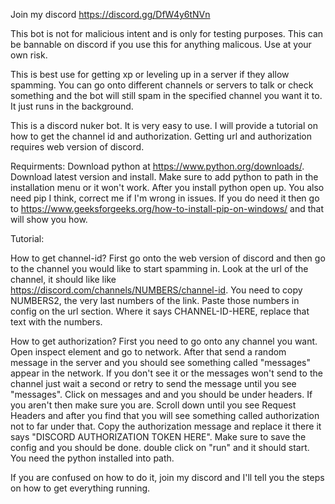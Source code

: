 Join my discord https://discord.gg/DfW4y6tNVn

This bot is not for malicious intent and is only for testing purposes. This can be bannable on discord if you use this for anything malicous. Use at your own risk.

This is best use for getting xp or leveling up in a server if they allow spamming. You can go onto different channels or servers to talk or check something and the bot will still spam in the specified channel you want it to. It just runs in the background.

This is a discord nuker bot. It is very easy to use. I will provide a tutorial on how to get the channel id and authorization. Getting url and authorization requires web version of discord.

Requirments:
Download python at https://www.python.org/downloads/. Download latest version and install. Make sure to add python to path in the installation menu or it won't work. After you install python open up. You also need pip I think, correct me if I'm wrong in issues. If you do need it then go to https://www.geeksforgeeks.org/how-to-install-pip-on-windows/ and that will show you how.

Tutorial:

How to get channel-id?
First go onto the web version of discord and then go to the channel you would like to start spamming in. Look at the url of the channel, it should like like https://discord.com/channels/NUMBERS/channel-id.
You need to copy NUMBERS2, the very last numbers of the link. Paste those numbers in config on the url section. Where it says CHANNEL-ID-HERE, replace that text with the numbers.

How to get authorization?
First you need to go onto any channel you want. Open inspect element and go to network. After that send a random message in the server and you should see something called "messages" appear in the network. If you don't see it or the messages won't send to the channel just wait a second or retry to send the message until you see "messages". Click on messages and and you should be under headers. If you aren't then make sure you are. Scroll down until you see Request Headers and after you find that you will see something called authorization not to far under that. Copy the authorization message and replace it there it says "DISCORD AUTHORIZATION TOKEN HERE". Make sure to save the config and you should be done. double click on "run" and it should start. You need the python installed into path.

If you are confused on how to do it, join my discord and I'll tell you the steps on how to get everything running.
